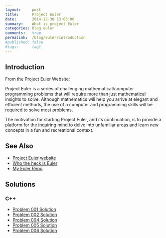 ```yaml
---
layout:     post
title:      Project Euler
date:       2014-12-30 13:03:00
summary:    What is project Euler
categories: blog euler
comments:   true
permalink:  /blog/euler/introduction
#published: false
#tags:      tag1
---
```


## Introduction

From the Project Euler Website:

Project Euler is a series of challenging mathematical/computer programming problems that will require more than just mathematical insights to solve. Although mathematics will help you arrive at elegant and efficient methods, the use of a computer and programming skills will be required to solve most problems.

The motivation for starting Project Euler, and its continuation, is to provide a platform for the inquiring mind to delve into unfamiliar areas and learn new concepts in a fun and recreational context.

## See Also

* [Project Euler website](https://projecteuler.net/)
* [Who the heck is Euler](http://en.wikipedia.org/wiki/Leonhard_Euler)
* [My Euler Repo](https://github.com/tvarley/euler)

## Solutions

### C++
* [Problem 001 Solution]({{site.baseurl}}/blog/euler/cpp/problem_001)
* [Problem 002 Solution]({{site.baseurl}}/blog/euler/cpp/problem_002)
* [Problem 004 Solution]({{site.baseurl}}/blog/euler/cpp/problem_004)
* [Problem 005 Solution]({{site.baseurl}}/blog/euler/cpp/problem_005)
* [Problem 006 Solution]({{site.baseurl}}/blog/euler/cpp/problem_006)
